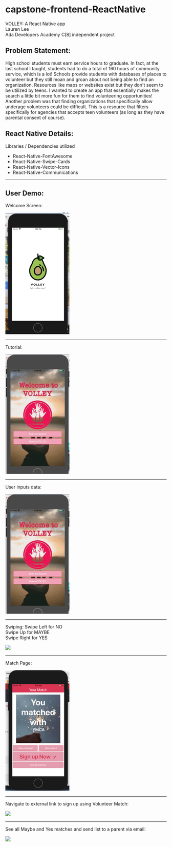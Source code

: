 # capstone-frontend-ReactNative
VOLLEY: A React Native app  
Lauren Lee  
Ada Developers Academy C[8] independent project

## Problem Statement:
High school students must earn service hours to graduate. 
In fact, at the last school I taught, students had to do a total of 160 hours of community service, which is a lot! 
Schools provide students with databases of places to volunteer but they still moan and groan about not being able to find an organization. 
Resources like maps or websites exist but they don't seem to be utilized by teens. 
I wanted to create an app that essentially makes the search a little bit more fun for them to find volunteering opportunities! 
Another problem was that finding organizations that specifically allow underage volunteers could be difficult. 
This is a resource that filters specifically for agencies that accepts teen volunteers (as long as they have parental consent of course).

## React Native Details: 
Libraries / Dependencies utilized
- React-Native-FontAwesome 
- React-Native-Swipe-Cards 
- React-Native-Vector-Icons 
- React-Native-Communications 
-----
## User Demo: 

Welcome Screen:

<img src="https://github.com/laurenelee/capstone-frontend-ReactNative/blob/master/screenshots/volley%201.png" width="200">

-----

Tutorial:

<img src="https://github.com/laurenelee/capstone-frontend-ReactNative/blob/master/gifs/volleygif1.gif" width="200">

-----

User inputs data:  

<img src="https://github.com/laurenelee/capstone-frontend-ReactNative/blob/master/gifs/volleygif2.gif" width="200">

-------

Swiping:
Swipe Left for NO   
Swipe Up for MAYBE  
Swipe Right for YES     

<img src="https://github.com/laurenelee/capstone-frontend-ReactNative/blob/master/gifs/volleygif3.gif" width="200">

-----

Match Page:   

<img src="https://github.com/laurenelee/capstone-frontend-ReactNative/blob/master/screenshots/volley%208.png" width="200">

-----

Navigate to external link to sign up using Volunteer Match:  

<img src="https://github.com/laurenelee/capstone-frontend-ReactNative/blob/master/gifs/volleygif4.gif" width="200">

------

See all Maybe and Yes matches and send list to a parent via email:  

<img src="https://github.com/laurenelee/capstone-frontend-ReactNative/blob/master/gifs/volleygif5.gif" width="200">

